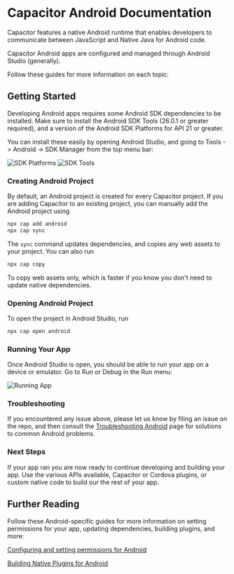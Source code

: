 # Capacitor Android Documentation

Capacitor features a native Android runtime that enables developers to communicate between JavaScript and Native Java for Android code.

Capacitor Android apps are configured and managed through Android Studio (generally).

Follow these guides for more information on each topic:

## Getting Started

Developing Android apps requires some Android SDK dependencies to be installed. Make sure to install the Android SDK Tools (26.0.1 or greater required), and a version of
the Android SDK Platforms for API 21 or greater.

You can install these easily by opening Android Studio, and going to Tools -> Android -> SDK Manager from the top menu bar:

![SDK Platforms](/assets/img/docs/android/sdk-platforms.png)
![SDK Tools](/assets/img/docs/android/sdk-tools.png)

### Creating Android Project

By default, an Android project is created for every Capacitor project. If you are adding Capacitor to an existing
project, you can manually add the Android project using

```bash
npx cap add android
npx cap sync
```

The `sync` command updates dependencies, and copies any web assets to your project. You can also run

```bash
npx cap copy
```

To copy web assets only, which is faster if you know you don't need to update native dependencies.

### Opening Android Project

To open the project in Android Studio, run

```bash
npx cap open android
```

### Running Your App

Once Android Studio is open, you should be able to run your app on a device or emulator. Go to Run or Debug in the Run menu:

![Running App](/assets/img/docs/android/running.png)

### Troubleshooting

If you encountered any issue above, please let us know by filing an issue on the repo, and then consult the [Troubleshooting Android](troubleshooting/) page for solutions to common Android problems.

### Next Steps

If your app ran you are now ready to continue developing and building your app. Use the various APIs available, Capacitor or Cordova plugins, or custom native code to build our the rest of your app.

## Further Reading

Follow these Android-specific guides for more information on setting permissions for your app, updating dependencies, building
plugins, and more:

[Configuring and setting permissions for Android](./configuration)

[Building Native Plugins for Android](../plugins)